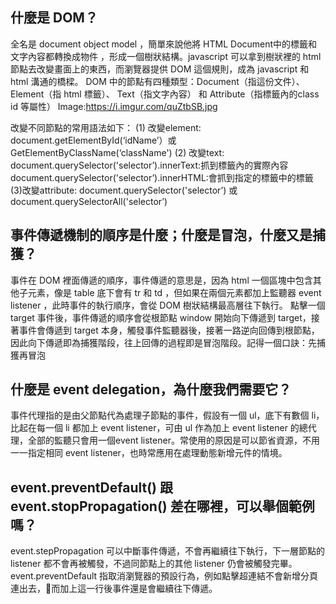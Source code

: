 ## 什麼是 DOM？
全名是 document object model ，簡單來說他將 HTML Document中的標籤和文字內容都轉換成物件 ，形成一個樹狀結構。javascript 可以拿到樹狀裡的 html 節點去改變畫面上的東西，而瀏覽器提供 DOM 這個規則，成為 javascript 和 html 溝通的橋樑。
DOM 中的節點有四種類型：Document（指這份文件）、 Element（指 html 標籤）、 Text（指文字內容）  和 Attribute（指標籤內的class id 等屬性）
Image:https://i.imgur.com/quZtbSB.jpg

改變不同節點的常用語法如下：
(1) 改變element:
document.getElementById(‘idName’）或 GetElementByClassName(‘className')
(2) 改變text:
document.querySelector('selector’).innerText:抓到標籤內的實際內容
document.querySelector('selector’).innerHTML:會抓到指定的標籤中的標籤
(3)改變attribute:
document.querySelector('selector’) 或 document.querySelectorAll('selector’)


## 事件傳遞機制的順序是什麼；什麼是冒泡，什麼又是捕獲？
事件在 DOM 裡面傳遞的順序，事件傳遞的意思是，因為 html 一個區塊中包含其他子元素，像是 table 底下會有 tr 和 td ，但如果在兩個元素都加上監聽器 event listener ，此時事件的執行順序，會從 DOM 樹狀結構最高層往下執行。
點擊一個 target 事件後，事件傳遞的順序會從根節點 window 開始向下傳遞到 target，接著事件會傳遞到 target 本身，觸發事件監聽器後，接著一路逆向回傳到根節點，因此向下傳遞即為捕獲階段，往上回傳的過程即是冒泡階段。記得一個口訣：先捕獲再冒泡

## 什麼是 event delegation，為什麼我們需要它？
事件代理指的是由父節點代為處理子節點的事件，假設有一個 ul，底下有數個 li，比起在每一個 li 都加上 event listener，可由 ul 作為加上 event listener 的總代理，全部的監聽只會用一個event listener。常使用的原因是可以節省資源，不用一一指定相同 event listener，也時常應用在處理動態新增元件的情境。


## event.preventDefault() 跟 event.stopPropagation() 差在哪裡，可以舉個範例嗎？
event.stepPropagation 可以中斷事件傳遞，不會再繼續往下執行，下一層節點的 listener 都不會再被觸發，不過同節點上的其他 listener 仍會被觸發完畢。
event.preventDefault 指取消瀏覽器的預設行為，例如點擊超連結不會新增分頁連出去，而加上這一行後事件還是會繼續往下傳遞。